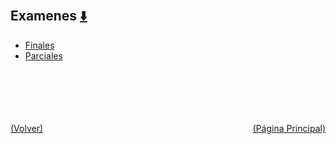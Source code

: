 
<html>
<body>
<h2>Examenes <a href="https://downgit.github.io/#/home?url=https://github.com/Apuntes-FIUBA/Apuntes-Electronica/tree/main/82 - Física/8202 - Fisica II/Examenes" style="font-size:20px">  ⬇️ </a></h2>
<ul>
    <li><a href="Finales">Finales</a></li>
    <li><a href="Parciales">Parciales</a></li>
</ul>
</body>
</html>







<br><br><br><br><br><a href="../" style="float: left">(Volver)</a> <a href="https://apuntes-fiuba.github.io/Apuntes-Electronica" style="float: right">(Página Principal)</a>
